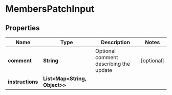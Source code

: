 

# MembersPatchInput


## Properties

| Name | Type | Description | Notes |
|------------ | ------------- | ------------- | -------------|
|**comment** | **String** | Optional comment describing the update |  [optional] |
|**instructions** | **List&lt;Map&lt;String, Object&gt;&gt;** |  |  |



